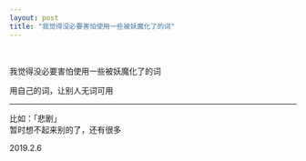 ```yaml
---
layout: post
title: "我觉得没必要害怕使用一些被妖魔化了的词"
---
```


  
&nbsp;
&nbsp;


我觉得没必要害怕使用一些被妖魔化了的词

用自己的词，让别人无词可用

---

比如：「悲剧」
<br>暂时想不起来别的了，还有很多

2019.2.6